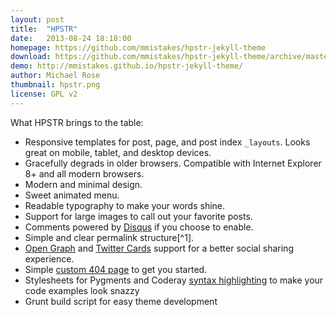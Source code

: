 ```yaml
---
layout: post
title:  "HPSTR"
date:   2013-08-24 18:18:00
homepage: https://github.com/mmistakes/hpstr-jekyll-theme
download: https://github.com/mmistakes/hpstr-jekyll-theme/archive/master.zip
demo: http://mmistakes.github.io/hpstr-jekyll-theme/
author: Michael Rose
thumbnail: hpstr.png
license: GPL v2
---
```


What HPSTR brings to the table:

* Responsive templates for post, page, and post index `_layouts`. Looks great on mobile, tablet, and desktop devices.
* Gracefully degrads in older browsers. Compatible with Internet Explorer 8+ and all modern browsers.  
* Modern and minimal design.
* Sweet animated menu.
* Readable typography to make your words shine.
* Support for large images to call out your favorite posts.
* Comments powered by [Disqus](http://disqus.com) if you choose to enable.
* Simple and clear permalink structure[^1].
* [Open Graph](https://developers.facebook.com/docs/opengraph/) and [Twitter Cards](https://dev.twitter.com/docs/cards) support for a better social sharing experience.
* Simple [custom 404 page](http://mmistakes.github.io/hpstr-jekyll-theme/404.html) to get you started.
* Stylesheets for Pygments and Coderay [syntax highlighting](http://mmistakes.github.io/hpstr-jekyll-theme/code-highlighting-post/) to make your code examples look snazzy
* Grunt build script for easy theme development